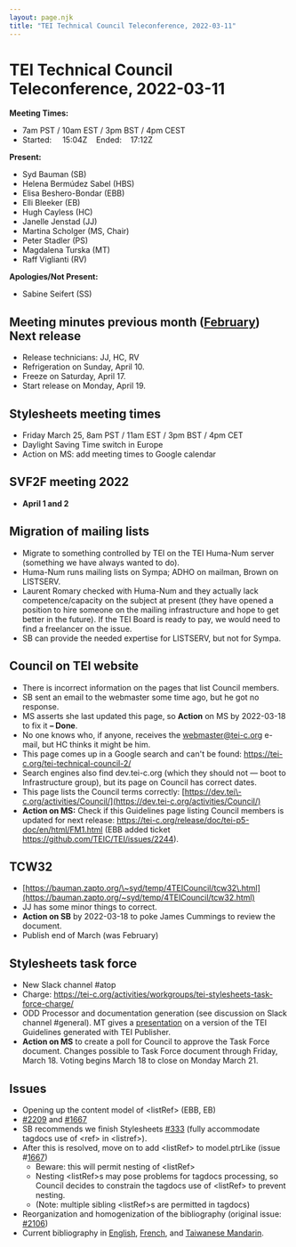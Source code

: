```yaml
---
layout: page.njk
title: "TEI Technical Council Teleconference, 2022-03-11"
---
```

# TEI Technical Council Teleconference, 2022-03-11
**Meeting Times:**


* 7am PST / 10am EST / 3pm BST / 4pm CEST
* Started:     15:04Z    Ended:    17:12Z


**Present:**
* Syd Bauman (SB)
* Helena Bermúdez Sabel (HBS)
* Elisa Beshero\-Bondar (EBB)
* Elli Bleeker (EB)
* Hugh Cayless (HC)
* Janelle Jenstad (JJ)
* Martina Scholger (MS, Chair)
* Peter Stadler (PS)
* Magdalena Turska (MT)
* Raff Viglianti (RV)


**Apologies/Not Present:**
* Sabine Seifert (SS)


Meeting minutes previous month ([February](https://tei-c.org/activities/council/meetings/tei-technical-council-teleconference-2022-02-11/))
Next release
------------


* Release technicians: JJ, HC, RV
* Refrigeration on Sunday, April 10\.
* Freeze on Saturday, April 17\.
* Start release on Monday, April 19\.


Stylesheets meeting times
-------------------------


* Friday March 25, 8am PST / 11am EST / 3pm BST / 4pm CET
* Daylight Saving Time switch in Europe
* Action on MS: add meeting times to Google calendar


SVF2F meeting 2022
------------------


* **April 1 and 2**


Migration of mailing lists
--------------------------


* Migrate to something controlled by TEI on the TEI Huma\-Num server (something we have always wanted to do).
* Huma\-Num runs mailing lists on Sympa; ADHO on mailman, Brown on LISTSERV.
* Laurent Romary checked with Huma\-Num and they actually lack competence/capacity on the subject at present (they have opened a position to hire someone on the mailing infrastructure and hope to get better in the future). If the TEI Board is ready to pay, we would need to find a freelancer on the issue.
* SB can provide the needed expertise for LISTSERV, but not for Sympa.


Council on TEI website
----------------------


* There is incorrect information on the pages that list Council members.
* SB sent an email to the webmaster some time ago, but he got no response.
* MS asserts she last updated this page, so **Action** on MS by 2022\-03\-18 to fix it **– Done**.
* No one knows who, if anyone, receives the [webmaster@tei\-c.org](mailto:webmaster@tei-c.org) e\-mail, but HC thinks it might be him.
* This page comes up in a Google search and can't be found: [https://tei\-c.org/tei\-technical\-council\-2/](https://tei-c.org/tei-technical-council-2/)
* Search engines also find dev.tei\-c.org (which they should not — boot to Infrastructure group), but its page on Council has correct dates.
* This page lists the Council terms correctly: [https://dev.tei\-c.org/activities/Council/](https://dev.tei-c.org/activities/Council/)
* **Action on MS:** Check if this Guidelines page listing Council members is updated for next release: [https://tei\-c.org/release/doc/tei\-p5\-doc/en/html/FM1\.html](https://tei-c.org/release/doc/tei-p5-doc/en/html/FM1.html) (EBB added ticket <https://github.com/TEIC/TEI/issues/2244>).


TCW32
-----


* [https://bauman.zapto.org/\~syd/temp/4TEICouncil/tcw32\.html](https://bauman.zapto.org/~syd/temp/4TEICouncil/tcw32.html)
* JJ has some minor things to correct.
* **Action on SB** by 2022\-03\-18 to poke James Cummings to review the document.
* Publish end of March (was February)


Stylesheets task force
----------------------


* New Slack channel \#atop
* Charge: [https://tei\-c.org/activities/workgroups/tei\-stylesheets\-task\-force\-charge/](https://tei-c.org/activities/workgroups/tei-stylesheets-task-force-charge/)
* ODD Processor and documentation generation (see discussion on Slack channel \#general). MT gives a [presentation](https://tei-c.slack.com/files/U60GTJME1/F036PV4E8RH/tei_guidelines.pdf) on a version of the TEI Guidelines generated with TEI Publisher.
* **Action on MS** to create a poll for Council to approve the Task Force document. Changes possible to Task Force document through Friday, March 18\. Voting begins March 18 to close on Monday March 21\.


Issues
------


* Opening up the content model of \<listRef\> (EBB, EB)
* [\#2209](https://github.com/TEIC/TEI/issues/2209) and [\#1667](https://github.com/TEIC/TEI/issues/1667)
* SB recommends we finish Stylesheets [\#333](https://github.com/TEIC/Stylesheets/issues/333) (fully accommodate tagdocs use of \<ref\> in \<listref\>).
* After this is resolved, move on to add \<listRef\> to model.ptrLike (issue \#[1667](https://github.com/TEIC/TEI/issues/1667))
	+ Beware: this will permit nesting of \<listRef\>
	+ Nesting \<listRef\>s may pose problems for tagdocs processing, so Council decides to constrain the tagdocs use of \<listRef\> to prevent nesting.
	+ (Note: multiple sibling \<listRef\>s are permitted in tagdocs)
* Reorganization and homogenization of the bibliography (original issue: [\#2106](https://github.com/TEIC/TEI/issues/2106))
* Current bibliography in [English](https://www.tei-c.org/release/doc/tei-p5-doc/en/html/BIB.html), [French](https://www.tei-c.org/release/doc/tei-p5-doc/fr/html/BIB.html), and [Taiwanese Mandarin](https://www.tei-c.org/release/doc/tei-p5-doc/zh-TW/html/BIB.html).


 